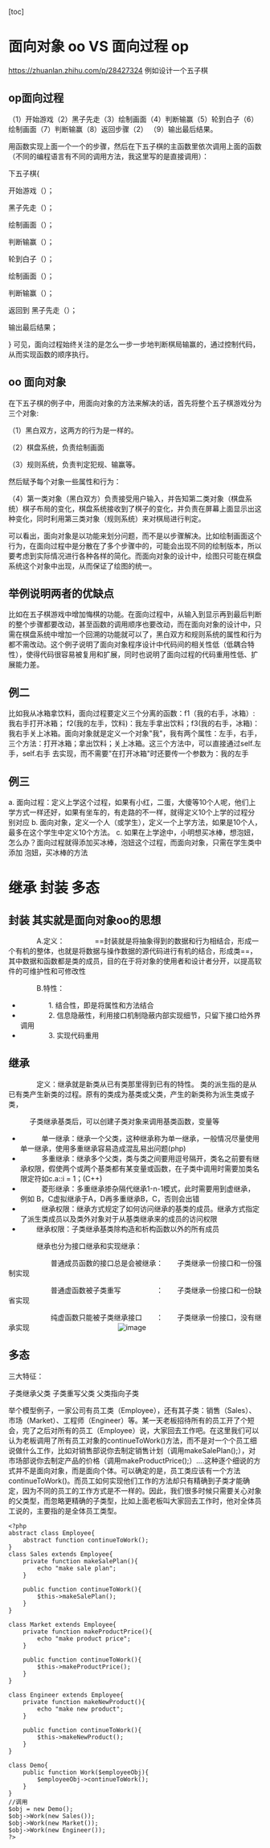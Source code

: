 [toc]
# 面向对象 oo  VS 面向过程 op
https://zhuanlan.zhihu.com/p/28427324
例如设计一个五子棋
## op面向过程 
（1）开始游戏（2）黑子先走（3）绘制画面（4）判断输赢（5）轮到白子（6）绘制画面（7）判断输赢（8）返回步骤（2） （9）输出最后结果。

用函数实现上面一个一个的步骤，然后在下五子棋的主函数里依次调用上面的函数（不同的编程语言有不同的调用方法，我这里写的是直接调用）：

下五子棋{

开始游戏（）；

黑子先走（）；

绘制画面（）；

判断输赢（）；

轮到白子（）；

绘制画面（）；

判断输赢（）；

返回到 黑子先走（）；

输出最后结果；

}
可见，面向过程始终关注的是怎么一步一步地判断棋局输赢的，通过控制代码，从而实现函数的顺序执行。

## oo 面向对象
在下五子棋的例子中，用面向对象的方法来解决的话，首先将整个五子棋游戏分为三个对象:

（1）黑白双方，这两方的行为是一样的。

（2）棋盘系统，负责绘制画面

（3）规则系统，负责判定犯规、输赢等。

然后赋予每个对象一些属性和行为：

（4）第一类对象（黑白双方）负责接受用户输入，并告知第二类对象（棋盘系统）棋子布局的变化，棋盘系统接收到了棋子的变化，并负责在屏幕上面显示出这种变化，同时利用第三类对象（规则系统）来对棋局进行判定。

可以看出，面向对象是以功能来划分问题，而不是以步骤解决。比如绘制画面这个行为，在面向过程中是分散在了多个步骤中的，可能会出现不同的绘制版本，所以要考虑到实际情况进行各种各样的简化。而面向对象的设计中，绘图只可能在棋盘系统这个对象中出现，从而保证了绘图的统一。



## 举例说明两者的优缺点
比如在五子棋游戏中增加悔棋的功能。在面向过程中，从输入到显示再到最后判断的整个步骤都要改动，甚至函数的调用顺序也要改动，而在面向对象的设计中，只需在棋盘系统中增加一个回溯的功能就可以了，黑白双方和规则系统的属性和行为都不需改动。这个例子说明了面向对象程序设计中代码间的相关性低（低耦合特性），使得代码很容易被复用和扩展，同时也说明了面向过程的代码重用性低、扩展能力差。
## 例二
比如我从冰箱拿饮料，面向过程要定义三个分离的函数：f1（我的右手，冰箱）: 我右手打开冰箱； f2(我的左手，饮料)：我左手拿出饮料；f3(我的右手，冰箱)：我右手关上冰箱。面向对象就是定义一个对象"我"，我有两个属性：左手，右手，三个方法：打开冰箱；拿出饮料；关上冰箱。这三个方法中，可以直接通过self.左手，self.右手 去实现，而不需要"在打开冰箱"时还要传一个参数为：我的左手
## 例三
a. 面向过程：定义上学这个过程，如果有小红，二蛋，大傻等10个人呢，他们上学方式一样还好，如果有坐车的，有走路的不一样，就得定义10个上学的过程分别对应 
b. 面向对象，定义一个人（或学生），定义一个上学方法，如果是10个人，最多在这个学生中定义10个方法。 
c. 如果在上学途中，小明想买冰棒，想泡妞，怎么办？面向过程就得添加买冰棒，泡妞这个过程，而面向对象，只需在学生类中添加 泡妞，买冰棒的方法 
# 继承 封装  多态
## 封装 其实就是面向对象oo的思想

　　　　A.定义：
　　　　==封装就是将抽象得到的数据和行为相结合，形成一个有机的整体，也就是将数据与操作数据的源代码进行有机的结合，形成类==，其中数据和函数都是类的成员，目的在于将对象的使用者和设计者分开，以提高软件的可维护性和可修改性

　　　　B.特性：
- 　　　　1. 结合性，即是将属性和方法结合   
- 　　　　2. 信息隐蔽性，利用接口机制隐蔽内部实现细节，只留下接口给外界调用   
- 　　　　3. 实现代码重用
## 继承   

　　　　定义：继承就是新类从已有类那里得到已有的特性。 类的派生指的是从已有类产生新类的过程。原有的类成为基类或父类，产生的新类称为派生类或子类，

　　　子类继承基类后，可以创建子类对象来调用基类函数，变量等

- 　　　单一继承：继承一个父类，这种继承称为单一继承，一般情况尽量使用单一继承，使用多重继承容易造成混乱易出问题(php)
- 　　　多重继承：继承多个父类，类与类之间要用逗号隔开，类名之前要有继承权限，假使两个或两个基类都有某变量或函数，在子类中调用时需要加类名限定符如c.a::i = 1；(C++)
- 　　　菱形继承：多重继承掺杂隔代继承1-n-1模式，此时需要用到虚继承，例如 B，C虚拟继承于A，D再多重继承B，C，否则会出错
- 　　　继承权限：继承方式规定了如何访问继承的基类的成员。继承方式指定了派生类成员以及类外对象对于从基类继承来的成员的访问权限
- 　　  继承权限：子类继承基类除构造和析构函数以外的所有成员

　　　　继承也分为接口继承和实现继承：

　　　　　　普通成员函数的接口总是会被继承：　　子类继承一份接口和一份强制实现

　　　　　　普通虚函数被子类重写　　　　　：　　子类继承一份接口和一份缺省实现

　　　　　　纯虚函数只能被子类继承接口　　：　　子类继承一份接口，没有继承实现
　　　　　　
　　　　　　![image](https://images2015.cnblogs.com/blog/1048430/201611/1048430-20161107095657280-1519112029.png)
　　　　　　
## 多态
三大特征：

子类继承父类
子类重写父类
父类指向子类

举个模型例子，一家公司有员工类（Employee），还有其子类：销售（Sales）、市场（Market）、工程师（Engineer）等。某一天老板招待所有的员工开了个短会，完了之后对所有的员工（Employee）说，大家回去工作吧。在这里我们可以认为老板调用了所有员工对象的continueToWork()方法，而不是对一个个员工细说做什么工作，比如对销售部说你去制定销售计划（调用makeSalePlan();），对市场部说你去制定产品的价格（调用makeProductPrice();）….这种逐个细说的方式并不是面向对象，而是面向个体。可以确定的是，员工类应该有一个方法continueToWork()。而员工如何实现他们工作的方法却只有精确到子类才能确定，因为不同的员工的工作方式是不一样的。因此，我们很多时候只需要关心对象的父类型，而忽略更精确的子类型，比如上面老板叫大家回去工作时，他对全体员工说的，主要指的是全体员工类型。 


```
<?php
abstract class Employee{
    abstract function continueToWork();
}
class Sales extends Employee{
    private function makeSalePlan(){
        echo "make sale plan";
    }

    public function continueToWork(){
        $this->makeSalePlan();
    }
}

class Market extends Employee{
    private function makeProductPrice(){
        echo "make product price";
    }

    public function continueToWork(){
        $this->makeProductPrice();
    }
}

class Engineer extends Employee{
    private function makeNewProduct(){
        echo "make new product";
    }

    public function continueToWork(){
        $this->makeNewProduct();
    }
}

class Demo{
    public function Work($employeeObj){
        $employeeObj->continueToWork();
    }
}
//调用
$obj = new Demo();
$obj->Work(new Sales());
$obj->Work(new Market());
$obj->Work(new Engineer());
?>

```



